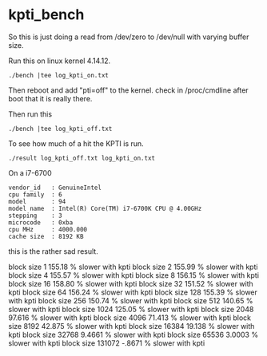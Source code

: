 # kpti_bench

So this is just doing a read from /dev/zero to /dev/null with varying
buffer size.

Run this on linux kernel 4.14.12.
```
./bench |tee log_kpti_on.txt
```

Then reboot and add "pti=off" to the kernel. check in
/proc/cmdline after boot that it is really there.

Then run this
```
./bench |tee log_kpti_off.txt
```

To see how much of a hit the KPTI is run.
```
./result log_kpti_off.txt log_kpti_on.txt
```

On a i7-6700
```
vendor_id	: GenuineIntel
cpu family	: 6
model		: 94
model name	: Intel(R) Core(TM) i7-6700K CPU @ 4.00GHz
stepping	: 3
microcode	: 0xba
cpu MHz		: 4000.000
cache size	: 8192 KB
```

this is the rather sad result.

block size     1 155.18 % slower with kpti
block size     2 155.99 % slower with kpti
block size     4 155.57 % slower with kpti
block size     8 156.15 % slower with kpti
block size    16 158.80 % slower with kpti
block size    32 151.52 % slower with kpti
block size    64 156.24 % slower with kpti
block size   128 155.39 % slower with kpti
block size   256 150.74 % slower with kpti
block size   512 140.65 % slower with kpti
block size  1024 125.05 % slower with kpti
block size  2048 97.616 % slower with kpti
block size  4096 71.413 % slower with kpti
block size  8192 42.875 % slower with kpti
block size 16384 19.138 % slower with kpti
block size 32768 9.4661 % slower with kpti
block size 65536 3.0003 % slower with kpti
block size 131072 -.8671 % slower with kpti


